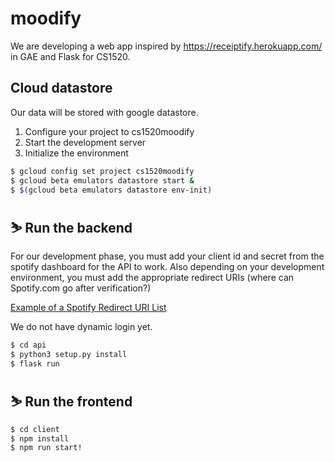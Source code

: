 # moodify
We are developing a web app inspired by https://receiptify.herokuapp.com/ in GAE and Flask for CS1520. 

## Cloud datastore
Our data will be stored with google datastore.

1) Configure your project to cs1520moodify
2) Start the development server
3) Initialize the environment

```bash
$ gcloud config set project cs1520moodify
$ gcloud beta emulators datastore start &
$ $(gcloud beta emulators datastore env-init)
```


## ⛷ Run the backend
For our development phase, you must add your client id and secret from the spotify dashboard for the API to work. Also depending on your development environment, you must add the appropriate redirect URIs (where can Spotify.com go after verification?) 

[Example of a Spotify Redirect URI List](https://user-images.githubusercontent.com/42332446/200457221-f1236cea-b44a-4050-adf6-7513b8d10963.png)

We do not have dynamic login yet.

```bash
$ cd api
$ python3 setup.py install
$ flask run
```

## ⛷ Run the frontend

```bash
$ cd client
$ npm install
$ npm run start!

```
